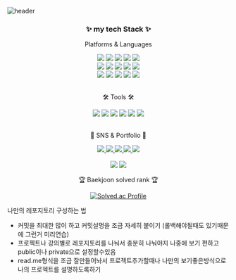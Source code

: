 <!--
**junhyeok0703/junhyeok0703** is a ✨ _special_ ✨ repository because its `README.md` (this file) appears on your GitHub profile.

Here are some ideas to get you started:

- 🔭 I’m currently working on ...
- 🌱 I’m currently learning ...
- 👯 I’m looking to collaborate on ...
- 🤔 I’m looking for help with ...
- 💬 Ask me about ...
- 📫 How to reach me: ...
- 😄 Pronouns: ...
- ⚡ Fun fact: ...
-->
![header](https://capsule-render.vercel.app/api?type=cylinder&color=000000&height=150&section=header&text=jun0703's%20Github&fontColor=ffffff&fontSize=70&animation=fadeIn&fontAlignY=55&desc=%20&descAlignY=62&descAlign=62)

<!-- header -->
<div align=center>
	<h3>✨ my tech Stack ✨</h3>
	<p> Platforms & Languages </p>
</div>
<div align="center">
	<img src="https://img.shields.io/badge/Java-007396?style=badge&logo=Conda-Forge&logoColor=white" />
	<img src="https://img.shields.io/badge/HTML5-E34F26?style=badge&logo=HTML5&logoColor=white" />
	<img src="https://img.shields.io/badge/CSS3-1572B6?style=badge&logo=CSS3&logoColor=white" />
	<img src="https://img.shields.io/badge/JavaScript-F7DF1E?style=badge&logo=JavaScript&logoColor=white" />
	<img src="https://img.shields.io/badge/mysql-4479A1?style=badge&logo=mysql&logoColor=white" />
	<br>
	<img src="https://img.shields.io/badge/Bootstrap-7952B3?style=badge&logo=Bootstrap&logoColor=white" />
	<img src="https://img.shields.io/badge/Linux-FCC624?style=badge&logo=Linux&logoColor=white" />
	<img src="https://img.shields.io/badge/React-61DAFB?style=badge&logo=React&logoColor=white" />
	<img src="https://img.shields.io/badge/git-F05032?style=for-the-badge&logo=git&logoColor=white">
	<img src="https://img.shields.io/badge/python-3776AB?style=for-the-badge&logo=python&logoColor=white">
	<br>
	<img src="https://img.shields.io/badge/PyTorch-EE4C2C?style=for-the-badge&logo=PyTorch&logoColor=white">
	<img src="https://img.shields.io/badge/plotly-3F4F75?style=for-the-badge&logo=plotly&logoColor=white">
	<img src="https://img.shields.io/badge/spring%20boot-6DB33F?style=for-the-badge&logo=springboot&logoColor=white">
	<img src="https://img.shields.io/badge/LangChain-0B5A9D?style=for-the-badge&logo=LangChain&logoColor=white">
	<img src="https://img.shields.io/badge/Tableau-E97627?style=for-the-badge&logo=Tableau&logoColor=white">
</div>

<br>
<div align=center>
	<p>🛠 Tools 🛠</p>
</div>
<div align=center>
	<img src="https://img.shields.io/badge/IntelliJ IDEA%20IDE-000000?style=badge&logo=IntelliJ IDEA&logoColor=white" />
	<img src="https://img.shields.io/badge/Visual%20Studio%20Code-007ACC?style=badge&logo=VisualStudioCode&logoColor=white" />
	<img src="https://img.shields.io/badge/GitHub-181717?style=badge&logo=GitHub&logoColor=white" />
	<img src="https://img.shields.io/badge/jupyter-F37626?style=for-the-badge&logo=jupyter&logoColor=white">
	<img src="https://img.shields.io/badge/Google%20Colab-F9AB00?style=for-the-badge&logo=googlecolab&logoColor=white">
	<img src="https://img.shields.io/badge/ChatGPT-00A67E?style=for-the-badge&logo=OpenAI&logoColor=white">
  <br>
</div>
<br>
<div align=center>
	<p>🎨 SNS & Portfolio 🎨</p>
</div>
<div align=center>
	<a href="[https://yermi.co.kr](https://bouncy-mat-9c6.notion.site/Junhyeok-Park-Portfolio-156ffb3dfb534b15b836c24d5fe81f60)">
		<img src="https://img.shields.io/badge/Instagram-E4405F?style=badge&logo=Instagram&logoColor=white" />
	</a>
	<a href="[https://gentle-snowboard-1c6.notion.site/Yermi-5e8c65dba4df4ab09e83665cf2ee001d](https://bouncy-mat-9c6.notion.site/Junhyeok-Park-Portfolio-156ffb3dfb534b15b836c24d5fe81f60)">
		<img src="https://img.shields.io/badge/Notion-000000?style=badge&logo=Notion&logoColor=white" />
	</a>
	<a href="https://www.linkedin.com/in/junhyeok0703/">
		<img src="https://img.shields.io/badge/LinkedIn-0077B5?style=badge&logo=LinkedIn&logoColor=white" />
	</a>
	<a href="https://velog.io/@junhyeok0703/posts">
		<img src="https://img.shields.io/badge/Velog-20C997?style=badge&logo=Vimeo&logoColor=white" />
	</a>
	<a href="https://public.tableau.com/app/profile/junhyeok.park8649/vizzes">
		<img src="https://img.shields.io/badge/Tableau-E97627?style=badge&logo=Tableau&logoColor=white" />
	</a>
	<br>
</div>
<div align=center>
	<br>
<img src="https://github-readme-stats.vercel.app/api/top-langs/?username=junhyeok0703&layout=compact">
<img src="https://github-readme-stats.vercel.app/api?username=junhyeok0703&show_icons=true">


<br>
<p>🏆 Baekjoon solved rank 🏆</p>
	
 [![Solved.ac Profile](http://mazassumnida.wtf/api/v2/generate_badge?boj=pjh0703)](https://solved.ac/pjh0703)
 </div>
<p>나만의 레포지토리 구성하는 법</p>

<ul>
	<li>커밋을 최대한 많이 하고 커밋설명을 조금 자세히 붙이기 (롤백해야될때도 있기때문에 그런거 미리연습)</li>
	<li>프로젝트나 강의별로 레포지토리를 나눠서 충분히 나눠야지 나중에 보기 편하고 public이나 private으로 설정할수있음</li>
	<li>read.me형식을 조금 잘만들어놔서 프로젝트추가할때나 나만의 보기좋은방식으로 나의 프로젝트를 설명하도록하기</li>
</ul>
